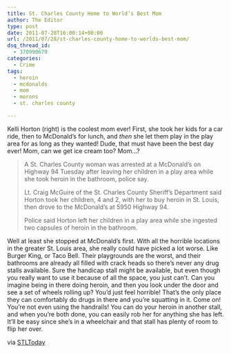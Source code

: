 ```yaml
---
title: St. Charles County Home to World’s Best Mom
author: The Editor
type: post
date: 2011-07-28T16:00:14+00:00
url: /2011/07/28/st-charles-county-home-to-worlds-best-mom/
dsq_thread_id:
  - 370990679
categories:
  - Crime
tags:
  - heroin
  - mcdonalds
  - mom
  - morons
  - st. charles county

---
```

[<img class="alignright size-full wp-image-10378" title="kelli_horton" src="http://media.punchingkitty.com/wordpress/2011/07/kelli_horton.jpeg?filter=resize&w=250" alt="" />][1]Kelli Horton (right) is the coolest mom ever! First, she took her kids for a car ride, then to McDonald&#8217;s for lunch, and _then_ she let them play in the play area for as long as they wanted! Dude, that must have been the best day ever! Mom, can we get ice cream too? Mom&#8230;?

> A St. Charles County woman was arrested at a McDonald&#8217;s on Highway 94 Tuesday after leaving her children in a play area while she took heroin in the bathroom, police say.
> 
> Lt. Craig McGuire of the St. Charles County Sheriff&#8217;s Department said Horton took her children, 4 and 2, with her to buy heroin in St. Louis, then drove to the McDonald&#8217;s at 5950 Highway 94.
> 
> Police said Horton left her children in a play area while she ingested two capsules of heroin in the bathroom.

Well at least she stopped at McDonald&#8217;s first. With all the horrible locations in the greater St. Louis area, she really could have picked a lot worse. Like Burger King, or Taco Bell. Their playgrounds are the worst, and their bathrooms are already all filled with crack heads so there&#8217;s never any drug stalls available. Sure the handicap stall might be available, but even though you really want to use it because of all the space, you just can&#8217;t. Can you imagine being in there doing heroin, and then you look under the door and see a set of wheels rolling up? You&#8217;d just feel horrible! That&#8217;s the only place they can comfortably do drugs in there and you&#8217;re squatting in it. Come on! You&#8217;re not even using the handrails! You can do your heroin in another stall, and when you&#8217;re both done, you can easily rob her for anything she has left. It&#8217;ll be easy since she&#8217;s in a wheelchair and that stall has plenty of room to flip her over.

via <a href="http://www.stltoday.com/news/local/stcharles/article_dee22d68-b86d-11e0-b893-0019bb30f31a.html" target="_blank">STLToday</a>

 [1]: http://media.punchingkitty.com/wordpress/2011/07/kelli_horton.jpeg